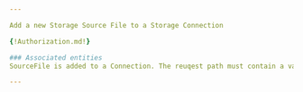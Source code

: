 ```yaml
---

Add a new Storage Source File to a Storage Connection

{!Authorization.md!}

### Associated entities
SourceFile is added to a Connection. The reuqest path must contain a valid Connection ID

---
```

